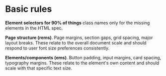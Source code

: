 
# Basic rules

**Element selectors for 90% of things** class names only for the missing elements in the HTML spec.

**Page structure (rems)**. Page margins, section gaps, grid spacing, major layout breaks. These relate to the overall document scale and should respond to user font size preferences consistently.

**Elements/components (ems)**. Button padding, input margins, card spacing, typography margins. These relate to the element's own content and should scale with that specific text size.